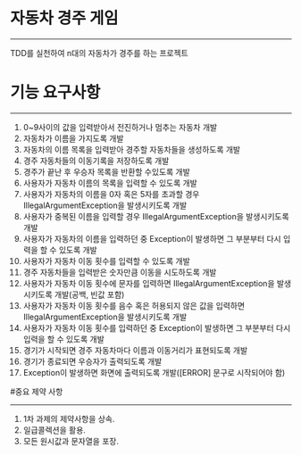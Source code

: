 # 자동차 경주 게임

---
TDD를 실천하여 n대의 자동차가 경주를 하는 프로젝트

# 기능 요구사항

---
1. 0~9사이의 값을 입력받아서 전진하거나 멈추는 자동차 개발
2. 자동차가 이름을 가지도록 개발
3. 자동차의 이름 목록을 입력받아 경주할 자동차들을 생성하도록 개발
4. 경주 자동차들의 이동기록을 저장하도록 개발
5. 경주가 끝난 후 우승자 목록을 반환할 수있도록 개발
6. 사용자가 자동차 이름의 목록을 입력할 수 있도록 개발
7. 사용자가 자동차의 이름을 0자 혹은 5자를 초과할 경우 IllegalArgumentException을 발생시키도록 개발
8. 사용자가 중복된 이름을 입력할 경우 IllegalArgumentException을 발생시키도록 개발
9. 사용자가 자동차의 이름을 입력하던 중 Exception이 발생하면 그 부분부터 다시 입력을 할 수 있도록 개발
10. 사용자가 자동차 이동 횟수를 입력할 수 있도록 개발
11. 경주 자동차들을 입력받은 숫자만큼 이동을 시도하도록 개발
12. 사용자가 자동차 이동 횟수에 문자를 입력하면 IllegalArgumentException을 발생시키도록 개발(공백, 빈값 포함)
13. 사용자가 자동차 이동 횟수를 음수 혹은 허용되지 않은 값을 입력하면 IllegalArgumentException을 발생시키도록 개발
14. 사용자가 자동차 이동 횟수를 입력하던 중 Exception이 발생하면 그 부분부터 다시 입력을 할 수 있도록 개발
15. 경기가 시작되면 경주 자동차마다 이름과 이동거리가 표현되도록 개발
16. 경기가 종료되면 우승자가 출력되도록 개발
17. Exception이 발생하면 화면에 출력되도록 개발([ERROR] 문구로 시작되어야 함)

#중요 제약 사항

---

1. 1차 과제의 제약사항을 상속.
2. 일급콜렉션을 활용.
3. 모든 원시값과 문자열을 포장.

